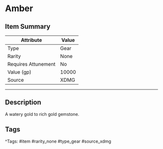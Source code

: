 # Amber

## Item Summary

| Attribute            | Value                        |
|----------------------|------------------------------|
| Type                 | Gear |
| Rarity               | None             |
| Requires Attunement  | No                |
| Value (gp)           | 10000    |
| Source               | XDMG |

---

## Description

A watery gold to rich gold gemstone.

## Tags

^Tags: #item #rarity_none #type_gear #source_xdmg